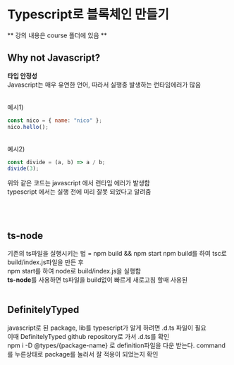 # Typescript로 블록체인 만들기

** 강의 내용은 course 폴더에 있음 **   

## Why not Javascript?

**타입 안정성**  
Javascript는 매우 유연한 언어, 따라서 실행중 발생하는 런타임에러가 많음

</br>
예시1)

```javascript
const nico = { name: "nico" };
nico.hello();
```

<br/>
예시2)

```javascript
const divide = (a, b) => a / b;
divide(3);
```

위와 같은 코드는 javascript 에서 런타임 에러가 발생함  
typescript 에서는 실행 전에 미리 잘못 되었다고 알려줌

</br>
</br>

## ts-node

기존의 ts파일을 실행시키는 법 = npm build && npm start
npm build를 하여 tsc로 build/index.js파일을 만든 후  
npm start를 하여 node로 build/index.js을 실행함
</br>
**ts-node**를 사용하면 ts파일을 build없이 빠르게 새로고침 할때 사용된
</br>
</br>

## DefinitelyTyped

javascript로 된 package, lib를 typescript가 알게 하려면 .d.ts 파일이 필요  
이때 DefinitelyTyped github repository로 가서 .d.ts를 확인  
npm i -D @types/{package-name} 로 definition파일을 다운 받는다.
command를 누른상태로 package를 눌러서 잘 적용이 되었는지 확인
